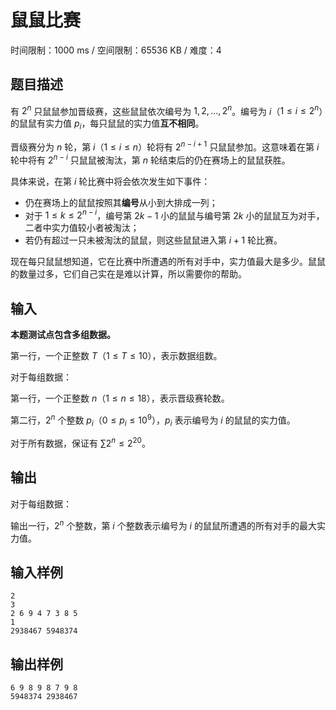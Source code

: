 # 鼠鼠比赛

时间限制：1000 ms / 空间限制：65536 KB / 难度：4

## 题目描述

有 $2^n$ 只鼠鼠参加晋级赛，这些鼠鼠依次编号为 $1, 2, \dots, 2^n$。编号为 $i$（$1\leq i\leq 2^n$）的鼠鼠有实力值 $p_i$，每只鼠鼠的实力值**互不相同**。

晋级赛分为 $n$ 轮，第 $i$（$1\leq i\leq n$）轮将有 $2^{n-i+1}$ 只鼠鼠参加。这意味着在第 $i$ 轮中将有 $2^{n-i}$ 只鼠鼠被淘汰，第 $n$ 轮结束后的仍在赛场上的鼠鼠获胜。

具体来说，在第 $i$ 轮比赛中将会依次发生如下事件：

+ 仍在赛场上的鼠鼠按照其**编号**从小到大排成一列；
+ 对于 $1\leq k\leq 2^{n-i}$，编号第 $2k-1$ 小的鼠鼠与编号第 $2k$ 小的鼠鼠互为对手，二者中实力值较小者被淘汰；
+ 若仍有超过一只未被淘汰的鼠鼠，则这些鼠鼠进入第 $i+1$ 轮比赛。

现在每只鼠鼠想知道，它在比赛中所遭遇的所有对手中，实力值最大是多少。鼠鼠的数量过多，它们自己实在是难以计算，所以需要你的帮助。

## 输入

**本题测试点包含多组数据。**

第一行，一个正整数 $T$（$1\leq T\leq 10$），表示数据组数。

对于每组数据：

第一行，一个正整数 $n$（$1\leq n\leq 18$），表示晋级赛轮数。

第二行，$2^n$ 个整数 $p_i$（$0\leq p_i\leq 10^9$），$p_i$ 表示编号为 $i$ 的鼠鼠的实力值。

对于所有数据，保证有 $\sum 2^n \leq 2^{20}$。

## 输出

对于每组数据：

输出一行，$2^n$ 个整数，第 $i$ 个整数表示编号为 $i$ 的鼠鼠所遭遇的所有对手的最大实力值。

## 输入样例

    2
    3
    2 6 9 4 7 3 8 5
    1
    2938467 5948374

## 输出样例

    6 9 8 9 8 7 9 8
    5948374 2938467
